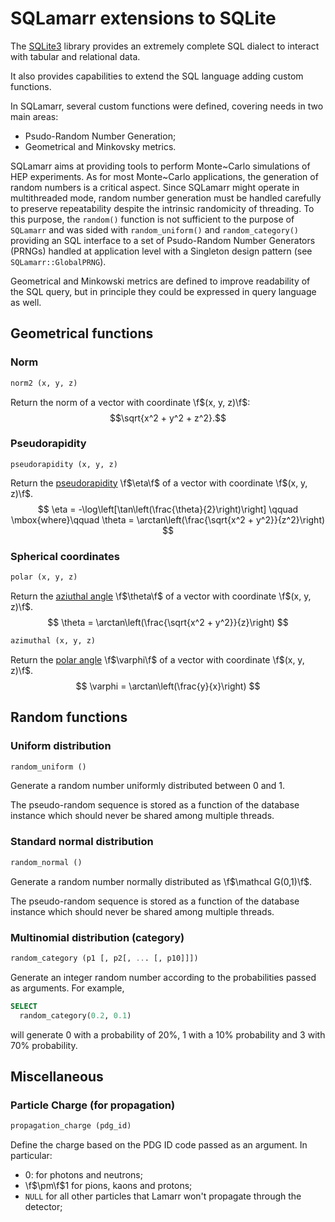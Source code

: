 # SQLamarr extensions to SQLite

The [SQLite3](www.sqlite.org) library provides an extremely complete SQL dialect
to interact with tabular and relational data.

It also provides capabilities to extend the SQL language adding custom
functions.

In SQLamarr, several custom functions were defined, covering needs in two main 
areas:
 * Psudo-Random Number Generation;
 * Geometrical and Minkovsky metrics.

SQLamarr aims at providing tools to perform Monte~Carlo simulations of HEP
experiments. As for most Monte~Carlo applications, the generation of random numbers
is a critical aspect. Since SQLamarr might operate in multithreaded mode, random 
number generation must be handled carefully to preserve repeatability despite
the intrinsic randomicity of threading.
To this purpose, the `random()` function is not sufficient to the purpose of 
`SQLamarr` and was sided with `random_uniform()` and `random_category()`
providing an SQL interface to a set of Psudo-Random Number Generators (PRNGs) 
handled at application level with a Singleton design pattern (see
`SQLamarr::GlobalPRNG`).

Geometrical and Minkowski metrics are defined to improve readability 
of the SQL query, but in principle they could be expressed in query language 
as well.

## Geometrical functions

### Norm
```sql
norm2 (x, y, z)
``` 

Return the norm of a vector with coordinate \f$(x, y, z)\f$: 
$$\sqrt{x^2 + y^2 + z^2}.$$ 

### Pseudorapidity
```
pseudorapidity (x, y, z)
```
Return the [pseudorapidity](https://en.wikipedia.org/wiki/Pseudorapidity)
\f$\eta\f$ 
of a vector with coordinate \f$(x, y, z)\f$.
$$
\eta = -\log\left[\tan\left(\frac{\theta}{2}\right)\right] 
\qquad \mbox{where}\qquad
\theta = \arctan\left(\frac{\sqrt{x^2 + y^2}}{z^2}\right)
$$


### Spherical coordinates
```sql
polar (x, y, z)
```
Return the [aziuthal angle](https://en.wikipedia.org/wiki/Spherical_coordinate_system) 
\f$\theta\f$ of a vector with coordinate \f$(x, y, z)\f$.
$$
\theta = \arctan\left(\frac{\sqrt{x^2 + y^2}}{z}\right)
$$

```sql
azimuthal (x, y, z)
```
Return the [polar angle](https://en.wikipedia.org/wiki/Spherical_coordinate_system) 
\f$\varphi\f$ of a vector with coordinate \f$(x, y, z)\f$.
$$
\varphi = \arctan\left(\frac{y}{x}\right)
$$

## Random functions
### Uniform distribution
```sql
random_uniform ()
```
Generate a random number uniformly distributed between 0 and 1.

The pseudo-random sequence is stored as a function of the database instance
which should never be shared among multiple threads.

### Standard normal distribution
```sql
random_normal ()
```
Generate a random number normally distributed as \f$\mathcal G(0,1)\f$.

The pseudo-random sequence is stored as a function of the database instance
which should never be shared among multiple threads.

### Multinomial distribution (category)
```sql
random_category (p1 [, p2[, ... [, p10]]])
```
Generate an integer random number according to the probabilities passed as 
arguments.
For example,
```sql
SELECT 
  random_category(0.2, 0.1)
```
will generate 0 with a probability of 20%, 1 with a 10% probability and 3 with
70% probability.

## Miscellaneous
### Particle Charge (for propagation)
```sql
propagation_charge (pdg_id)
```
Define the charge based on the PDG ID code passed as an argument.
In particular:
 * 0: for photons and neutrons;
 * \f$\pm\f$1 for pions, kaons and protons;
 * `NULL` for all other particles that Lamarr won't propagate through the
   detector;

